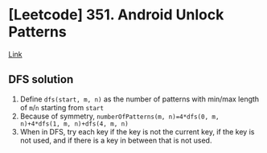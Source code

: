 # [Leetcode] 351. Android Unlock Patterns

[Link](https://leetcode.com/problems/android-unlock-patterns)

## DFS solution

1. Define `dfs(start, m, n)` as the number of patterns with min/max length of `m`/`n` starting from `start`
2. Because of symmetry, `numberOfPatterns(m, n)=4*dfs(0, m, n)+4*dfs(1, m, n)+dfs(4, m, n)`
3. When in DFS, try each key if the key is not the current key, if the key is not used, and if there is a key in between that is not used.
